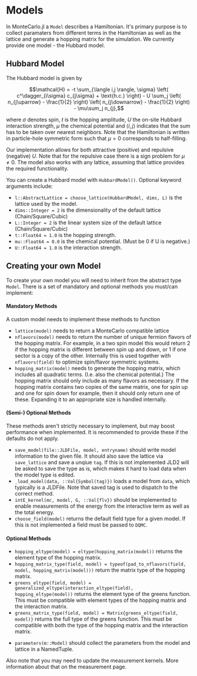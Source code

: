 # Models

In MonteCarlo.jl a `Model` describes a Hamiltonian. It's primary purpose is to collect paramaters from different terms in the Hamiltonian as well as the lattice and generate a hopping matrix for the simulation. We currently provide one model - the Hubbard model.
## Hubbard Model

The  Hubbard model is given by

```math
\mathcal{H} = -t \sum_{\langle i,j \rangle, \sigma} \left( c^\dagger_{i\sigma} c_{j\sigma} + \text{h.c.} \right) - U \sum_j \left( n_{j\uparrow} - \frac{1}{2} \right) \left( n_{j\downarrow} - \frac{1}{2} \right) - \mu\sum_j n_{j},
```

where $\sigma$ denotes spin, $t$ is the hopping amplitude, $U$ the on-site Hubbard interaction strength, $\mu$ the chemical potential and $\langle i, j \rangle$ indicates that the sum has to be taken over nearest neighbors. Note that the Hamiltonian is written in particle-hole symmetric form such that $\mu = 0$ corresponds to half-filling.

Our implementation allows for both attractive (positive) and repulsive (negative) $U$. Note that for the repulsive case there is a sign problem for $\mu \ne 0$. The model also works with any lattice, assuming that lattice provides the required functionality. 

You can create a Hubbard model with `HubbardModel()`. Optional keyword arguments include:
- `l::AbstractLattice = choose_lattice(HubbardModel, dims, L)` is the lattice used by the model. 
- `dims::Integer = 2` is the dimensionality of the default lattice (Chain/Square/Cubic)
- `L::Integer = 2` is the linear system size of the default lattice (Chain/Square/Cubic)
- `t::Float64 = 1.0` is the hopping strength.
- `mu::Float64 = 0.0` is the chemical potential. (Must be 0 if U is negative.)
- `U::Float64 = 1.0` is the interaction strength.

## Creating your own Model

To create your own model you will need to inherit from the abstract type `Model`. There is a set of mandatory and optional methods you must/can implement:

#### Mandatory Methods

A custom model needs to implement these methods to function

- `lattice(model)` needs to return a MonteCarlo compatible lattice
- `nflavors(model)` needs to return the number of unique fermion flavors of the hopping matrix. For example, in a two spin model this would return 2 if the hopping matrix is different between spin up and down, or 1 if one sector is a copy of the other. Internally this is used together with `nflavors(field)` to optimize spin/flavor symmetric systems.
- `hopping_matrix(model)` needs to generate the hopping matrix, which includes all quadratic terms. (I.e. also the chemical potential.) The hopping matrix should only include as many flavors as necessary. If the hopping matrix contains two copies of the same matrix, one for spin up and one for spin down for example, then it should only return one of these. Expanding it to an appropriate size is handled internally.

#### (Semi-) Optional Methods

These methods aren't strictly necessary to implement, but may boost performance when implemented. It is recommended to provide these if the defaults do not apply.


- `save_model(file::JLDFile, model, entryname)` should write model information to the given file. It should also save the lattice via `save_lattice` and save a unqiue `tag`. If this is not implemented JLD2 will be asked to save the type as is, which makes it hard to load data when the model type is edited.
- `_load_model(data, ::Val{Symbol(tag)})` loads a model from `data`, which typically is a JLDFile. Note that saved tag is used to dispatch to the correct method.
- `intE_kernel(mc, model, G, ::Val{flv})` should be implemented to enable measurements of the energy from the interactive term as well as the total energy. 
- `choose_field(model)` returns the default field type for a given model. If this is not implemented a field must be passed to `DQMC`.

#### Optional Methods

- `hopping_eltype(model) = eltype(hopping_matrix(model))` returns the element type of the hopping matrix.
- `hopping_matrix_type(field, model) = typeof(pad_to_nflavors(field, model, hopping_matrix(model)))` return the matrix type of the hopping matrix.
- `greens_eltype(field, model) = generalized_eltype(interaction_eltype(field), hopping_eltype(model))` returns the element type of the greens function. This must be compatible with element types of the hopping matrix and the interaction matrix.
- `greens_matrix_type(field, model) = Matrix{greens_eltype(field, model)}` returns the full type of the greens function. This must be compatible with both the type of the hopping matrix and the interaction matrix.
* `parameters(m::Model)` should collect the parameters from the model and lattice in a NamedTuple.

Also note that you may need to update the measurement kernels. More information about that on the measurement page.